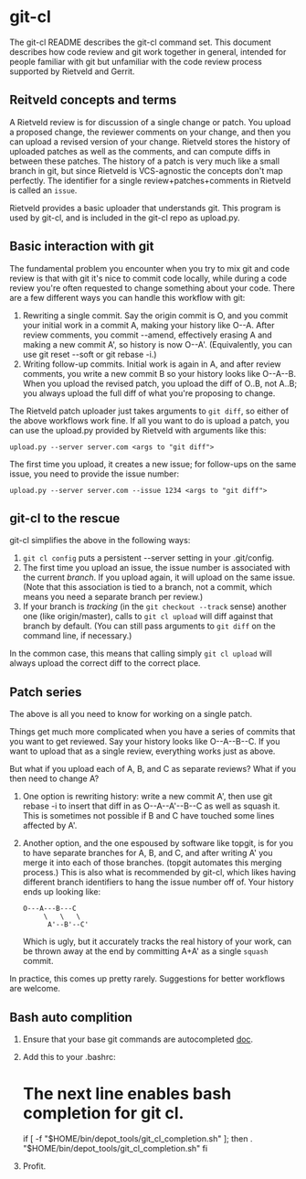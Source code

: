 # git-cl

The git-cl README describes the git-cl command set. This document describes how
code review and git work together in general, intended for people familiar with
git but unfamiliar with the code review process supported by Rietveld and
Gerrit.


## Reitveld concepts and terms

A Rietveld review is for discussion of a single change or patch. You upload a
proposed change, the reviewer comments on your change, and then you can upload a
revised version of your change. Rietveld stores the history of uploaded patches
as well as the comments, and can compute diffs in between these patches. The
history of a patch is very much like a small branch in git, but since Rietveld
is VCS-agnostic the concepts don't map perfectly. The identifier for a single
review+patches+comments in Rietveld is called an `issue`.

Rietveld provides a basic uploader that understands git. This program is used by
git-cl, and is included in the git-cl repo as upload.py.


## Basic interaction with git

The fundamental problem you encounter when you try to mix git and code review is
that with git it's nice to commit code locally, while during a code review
you're often requested to change something about your code. There are a few
different ways you can handle this workflow with git:

1. Rewriting a single commit. Say the origin commit is O, and you commit your
   initial work in a commit A, making your history like O--A. After review
   comments, you commit --amend, effectively erasing A and making a new commit
   A', so history is now O--A'. (Equivalently, you can use git reset --soft or
   git rebase -i.)
2. Writing follow-up commits. Initial work is again in A, and after review
   comments, you write a new commit B so your history looks like O--A--B. When
   you upload the revised patch, you upload the diff of O..B, not A..B; you
   always upload the full diff of what you're proposing to change.

The Rietveld patch uploader just takes arguments to `git diff`, so either of the
above workflows work fine.  If all you want to do is upload a patch, you can use
the upload.py provided by Rietveld with arguments like this:

    upload.py --server server.com <args to "git diff">

The first time you upload, it creates a new issue; for follow-ups on the same
issue, you need to provide the issue number:

    upload.py --server server.com --issue 1234 <args to "git diff">


## git-cl to the rescue

git-cl simplifies the above in the following ways:

1. `git cl config` puts a persistent --server setting in your .git/config.
2. The first time you upload an issue, the issue number is associated with the
   current *branch*.  If you upload again, it will upload on the same issue.
   (Note that this association is tied to a branch, not a commit, which means
   you need a separate branch per review.)
3. If your branch is _tracking_ (in the `git checkout --track` sense) another
   one (like origin/master), calls to `git cl upload` will diff against that
   branch by default.  (You can still pass arguments to `git diff` on the
   command line, if necessary.)

In the common case, this means that calling simply `git cl upload` will always
upload the correct diff to the correct place.


## Patch series

The above is all you need to know for working on a single patch.

Things get much more complicated when you have a series of commits that you want
to get reviewed. Say your history looks like O--A--B--C. If you want to upload
that as a single review, everything works just as above.

But what if you upload each of A, B, and C as separate reviews? What if you
then need to change A?

1. One option is rewriting history: write a new commit A', then use git rebase
   -i to insert that diff in as O--A--A'--B--C as well as squash it. This is
   sometimes not possible if B and C have touched some lines affected by A'.
2. Another option, and the one espoused by software like topgit, is for you to
   have separate branches for A, B, and C, and after writing A' you merge it
   into each of those branches. (topgit automates this merging process.)  This
   is also what is recommended by git-cl, which likes having different branch
   identifiers to hang the issue number off of.  Your history ends up looking
   like:

       O---A---B---C
            \   \   \
             A'--B'--C'

   Which is ugly, but it accurately tracks the real history of your work, can be
   thrown away at the end by committing A+A' as a single `squash` commit.

In practice, this comes up pretty rarely. Suggestions for better workflows are
welcome.

## Bash auto complition

1. Ensure that your base git commands are autocompleted
[doc](https://git-scm.com/book/en/v1/Git-Basics-Tips-and-Tricks).
2. Add this to your .bashrc:
    
    # The next line enables bash completion for git cl.
    if [ -f "$HOME/bin/depot_tools/git_cl_completion.sh" ]; then
      . "$HOME/bin/depot_tools/git_cl_completion.sh"
    fi
3. Profit.
